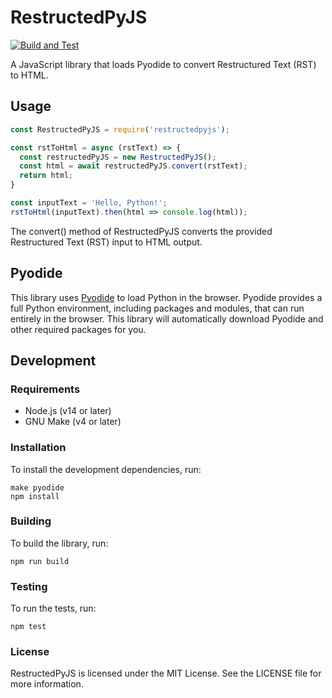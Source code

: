 # RestructedPyJS

[![Build and Test](https://github.com/tylfin/restructedPyJS/actions/workflows/build-and-test.yml/badge.svg)](https://github.com/tylfin/restructedPyJS/actions/workflows/build-and-test.yml)

A JavaScript library that loads Pyodide to convert Restructured Text (RST) to HTML.

## Usage

```js
const RestructedPyJS = require('restructedpyjs');

const rstToHtml = async (rstText) => {
  const restructedPyJS = new RestructedPyJS();
  const html = await restructedPyJS.convert(rstText);
  return html;
}

const inputText = 'Hello, Python!';
rstToHtml(inputText).then(html => console.log(html));
```

The convert() method of RestructedPyJS converts the provided Restructured Text (RST) input to HTML output.

## Pyodide

This library uses [Pyodide](https://github.com/pyodide/pyodide) to load Python in the browser. Pyodide provides a full Python environment, including packages and modules, that can run entirely in the browser. This library will automatically download Pyodide and other required packages for you.

## Development

### Requirements

- Node.js (v14 or later)
- GNU Make (v4 or later)

### Installation

To install the development dependencies, run:

```
make pyodide
npm install
```

### Building

To build the library, run:

```
npm run build
```

### Testing

To run the tests, run:

```
npm test
```

### License

RestructedPyJS is licensed under the MIT License. See the LICENSE file for more information.
